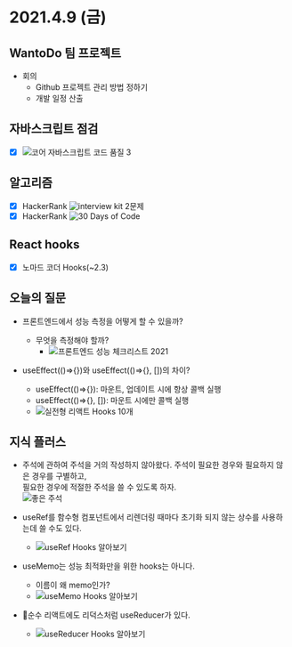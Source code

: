 # 2021.4.9 (금)

## WantoDo 팀 프로젝트
- 회의
  - Github 프로젝트 관리 방법 정하기
  - 개발 일정 산출

## 자바스크립트 점검
- [x] ![코어 자바스크립트 코드 품질](https://ko.javascript.info/code-quality) 3

## 알고리즘
- [x] HackerRank ![interview kit](https://www.hackerrank.com/interview/interview-preparation-kit/warmup/challenges) 2문제
- [x] HackerRank ![30 Days of Code](https://www.hackerrank.com/domains/tutorials/30-days-of-code?filters%5Bstatus%5D%5B%5D=unsolved&badge_type=30-days-of-code)

## React hooks
- [x] 노마드 코더 Hooks(~2.3)

## 오늘의 질문
- 프론트엔드에서 성능 측정을 어떻게 할 수 있을까?
  - 무엇을 측정해야 할까?
    - ![프론트엔드 성능 체크리스트 2021](https://www.smashingmagazine.com/2021/01/front-end-performance-2021-free-pdf-checklist/)

- useEffect(()=>{})와 useEffect(()=>{}, [])의 차이?
  - useEffect(()=>{}): 마운트, 업데이트 시에 항상 콜백 실행
  - useEffect(()=>{}, []): 마운트 시에만 콜백 실행
  - ![실전형 리액트 Hooks 10개](https://nomadcoders.co/react-hooks-introduction)

## 지식 플러스
- 주석에 관하여
  주석을 거의 작성하지 않아왔다. 주석이 필요한 경우와 필요하지 않은 경우를 구별하고,  
  필요한 경우에 적절한 주석을 쓸 수 있도록 하자.  
  ![좋은 주석](https://ko.javascript.info/comments#ref-734)

- useRef를 함수형 컴포넌트에서 리렌더링 때마다 초기화 되지 않는 상수를 사용하는데 쓸 수도 있다.
  - ![useRef Hooks 알아보기](https://tigger.dev/entry/React-useRef-Hooks-%EC%95%8C%EC%95%84%EB%B3%B4%EA%B8%B0?category=948048)

- useMemo는 성능 최적화만을 위한 hooks는 아니다.
  - 이름이 왜 memo인가? 
  - ![useMemo Hooks 알아보기](https://tigger.dev/entry/React-useMemo-Hooks-%EC%95%8C%EC%95%84%EB%B3%B4%EA%B8%B0?category=948048)

- 순수 리액트에도 리덕스처럼 useReducer가 있다.
  - ![useReducer Hooks 알아보기](https://tigger.dev/entry/React-useReducer-Hooks-%EC%95%8C%EC%95%84%EB%B3%B4%EA%B8%B0?category=948048)

